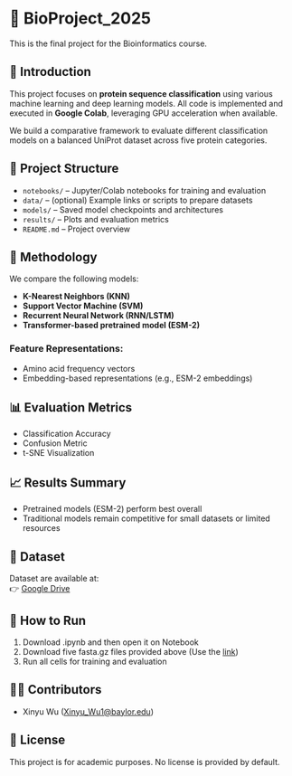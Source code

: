 # 🧬 BioProject_2025
This is the final project for the Bioinformatics course.

## 📘 Introduction
This project focuses on **protein sequence classification** using various machine learning and deep learning models. All code is implemented and executed in **Google Colab**, leveraging GPU acceleration when available.

We build a comparative framework to evaluate different classification models on a balanced UniProt dataset across five protein categories.

## 📂 Project Structure
- `notebooks/` – Jupyter/Colab notebooks for training and evaluation
- `data/` – (optional) Example links or scripts to prepare datasets
- `models/` – Saved model checkpoints and architectures
- `results/` – Plots and evaluation metrics
- `README.md` – Project overview

## 🧪 Methodology
We compare the following models:
- **K-Nearest Neighbors (KNN)**
- **Support Vector Machine (SVM)**
- **Recurrent Neural Network (RNN/LSTM)**
- **Transformer-based pretrained model (ESM-2)**

### Feature Representations:
- Amino acid frequency vectors
- Embedding-based representations (e.g., ESM-2 embeddings)

## 📊 Evaluation Metrics
- Classification Accuracy
- Confusion Metric
- t-SNE Visualization

## 📈 Results Summary
- Pretrained models (ESM-2) perform best overall
- Traditional models remain competitive for small datasets or limited resources

## 🔗 Dataset
Dataset are available at:  
👉 [Google Drive]([https://github.com/your-username/BioProject_2025](https://drive.google.com/drive/u/0/folders/1F-uUIM2a99NvgmziA_ccYQL034U7-Y9Q))

## 🚀 How to Run
1. Download .ipynb and then open it on Notebook
2. Download five fasta.gz files provided above (Use the [link]([https://github.com/your-username/BioProject_2025](https://drive.google.com/drive/u/0/folders/1F-uUIM2a99NvgmziA_ccYQL034U7-Y9Q)))
3. Run all cells for training and evaluation

## 👩‍🔬 Contributors
- Xinyu Wu (Xinyu_Wu1@baylor.edu)

## 📜 License
This project is for academic purposes. No license is provided by default.
